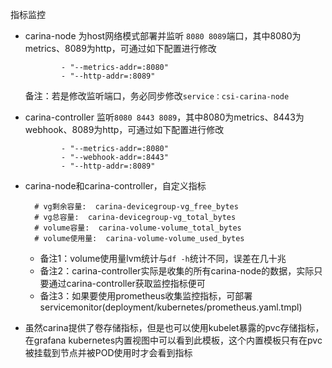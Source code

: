 指标监控

- carina-node 为host网络模式部署并监听 `8080 8089`端口，其中8080为metrics、8089为http，可通过如下配置进行修改

  ```shell
          - "--metrics-addr=:8080"
          - "--http-addr=:8089"
  ```

  备注：若是修改监听端口，务必同步修改`service：csi-carina-node`

- carina-controller 监听`8080 8443 8089`，其中8080为metrics、8443为webhook、8089为http，可通过如下配置进行修改

  ```shell
          - "--metrics-addr=:8080"
          - "--webhook-addr=:8443"
          - "--http-addr=:8089"
  ```

- carina-node和carina-controller，自定义指标

  ```shell
  	# vg剩余容量:  carina-devicegroup-vg_free_bytes
  	# vg总容量:  carina-devicegroup-vg_total_bytes
  	# volume容量:  carina-volume-volume_total_bytes
  	# volume使用量:  carina-volume-volume_used_bytes
  ```

  - 备注1：volume使用量lvm统计与`df -h`统计不同，误差在几十兆
  - 备注2：carina-controller实际是收集的所有carina-node的数据，实际只要通过carina-controller获取监控指标便可
  - 备注3：如果要使用prometheus收集监控指标，可部署servicemonitor(deployment/kubernetes/prometheus.yaml.tmpl)

- 虽然carina提供了卷存储指标，但是也可以使用kubelet暴露的pvc存储指标，在grafana kubernetes内置视图中可以看到此模板，这个内置模板只有在pvc被挂载到节点并被POD使用时才会看到指标

